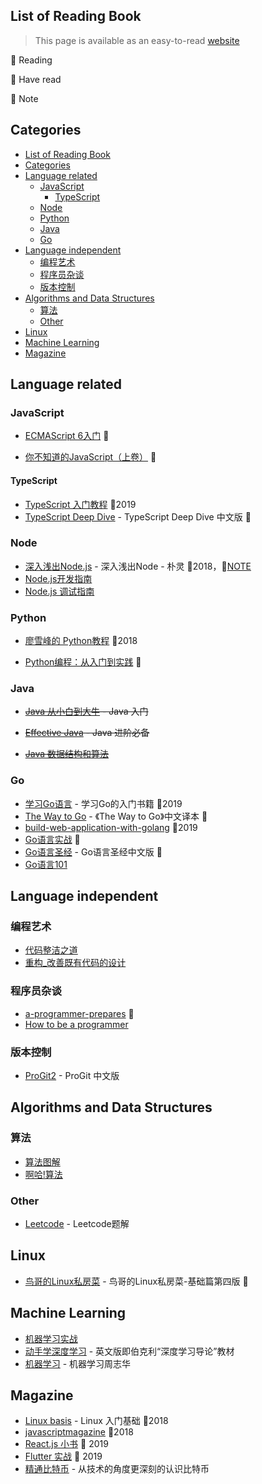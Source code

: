 ## List of Reading Book
> This page is available as an easy-to-read [website](https://liuvigongzuoshi.github.io/reading-list/)

🎈 Reading

🚩 Have read

📌 Note

## Categories
- [List of Reading Book](#list-of-reading-book)
- [Categories](#categories)
- [Language related](#language-related)
  - [JavaScript](#javascript)
    - [TypeScript](#typescript)
  - [Node](#node)
  - [Python](#python)
  - [Java](#java)
  - [Go](#go)
- [Language independent](#language-independent)
  - [编程艺术](#%e7%bc%96%e7%a8%8b%e8%89%ba%e6%9c%af)
  - [程序员杂谈](#%e7%a8%8b%e5%ba%8f%e5%91%98%e6%9d%82%e8%b0%88)
  - [版本控制](#%e7%89%88%e6%9c%ac%e6%8e%a7%e5%88%b6)
- [Algorithms and Data Structures](#algorithms-and-data-structures)
  - [算法](#%e7%ae%97%e6%b3%95)
  - [Other](#other)
- [Linux](#linux)
- [Machine Learning](#machine-learning)
- [Magazine](#magazine)
  
## Language related

### JavaScript

- [ECMAScript 6入门](http://es6.ruanyifeng.com/) 🚩

* [你不知道的JavaScript（上卷）](https://book.douban.com/subject/26351021/) 🎈

#### TypeScript

- [TypeScript 入门教程](https://github.com/xcatliu/typescript-tutorial) 🚩2019
- [TypeScript Deep Dive](https://github.com/jkchao/typescript-book-chinese) - TypeScript Deep Dive 中文版 🎈

### Node
* [深入浅出Node.js](https://book.douban.com/subject/25768396/) - 深入浅出Node - 朴灵 🚩2018，📌[NOTE](/notes/深入浅出Node.js/)
* [Node.js开发指南](https://book.douban.com/subject/10789820/)
* [Node.js 调试指南](https://github.com/nswbmw/node-in-debugging)

### Python

- [廖雪峰的 Python教程](https://www.liaoxuefeng.com/wiki/1016959663602400) 🚩2018

* [Python编程：从入门到实践](https://book.douban.com/subject/26829016/)  🎈

### Java
* ~~[Java 从小白到大牛](https://github.com/tonyguan/java1) - Java 入门~~

* ~~[Effective Java](https://book.douban.com/subject/3360807/) - Java 进阶必备~~
* ~~[Java 数据结构和算法](https://book.douban.com/subject/1144007/)~~

### Go
* [学习Go语言](https://mikespook.com/learning-go/) - 学习Go的入门书籍 🚩2019
* [The Way to Go](https://github.com/unknwon/the-way-to-go_ZH_CN) - 《The Way to Go》中文译本 🎈
* [build-web-application-with-golang](https://github.com/astaxie/build-web-application-with-golang) 🚩2019
* [Go语言实战](https://book.douban.com/subject/27015617/) 🎈
* [Go语言圣经](https://github.com/golang-china/gopl-zh) - Go语言圣经中文版 🎈
* [Go语言101](https://github.com/golang101/golang101)

## Language independent

### 编程艺术
* [代码整洁之道](https://book.douban.com/subject/4199741/)
* [重构_改善既有代码的设计](https://book.douban.com/subject/4262627/)

### 程序员杂谈
* [a-programmer-prepares](https://pan.baidu.com/s/1O8QoW89zZjCLmbBbbb8qPw) 🎈
* [How to be a programmer](https://pan.baidu.com/s/1af7GIQYzx7L1GUDFUQwfDQ)

### 版本控制
* [ProGit2](https://git-scm.com/book/zh/v2) - ProGit 中文版

## Algorithms and Data Structures

### 算法
* [算法图解](https://book.douban.com/subject/26979890/)
* [啊哈!算法](https://book.douban.com/subject/25894685/)

### Other
* [Leetcode](https://pan.baidu.com/s/1sBQBPz4Etjfeaasl-5z3Yw) - Leetcode题解

## Linux
* [鸟哥的Linux私房菜](https://book.douban.com/subject/30359954/) - 鸟哥的Linux私房菜-基础篇第四版 🎈

## Machine Learning
* [机器学习实战](https://book.douban.com/subject/24703171/)
* [动手学深度学习](https://github.com/d2l-ai/d2l-zh) - 英文版即伯克利“深度学习导论”教材
* [机器学习](https://book.douban.com/subject/26708119/) - 机器学习周志华

## Magazine
* [Linux basis](https://pan.baidu.com/s/1qPWAfOhomC-vRq6CuBEEFQ) - Linux 入门基础 🚩2018
* [javascriptmagazine](https://1000copy.gitbooks.io/javascriptmagazine/content/) 🚩2018
* [React.js 小书](https://github.com/huzidaha/react-naive-book) 🚩 2019
* [Flutter 实战](https://book.flutterchina.club/) 🚩 2019
* [精通比特币](https://pan.baidu.com/s/1jpuRiOd_zw3SZ8MRHjf31Q) - 从技术的角度更深刻的认识比特币